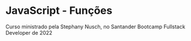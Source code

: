 # JavaScript - Funções

Curso ministrado pela Stephany Nusch, no Santander Bootcamp Fullstack Developer de 2022 